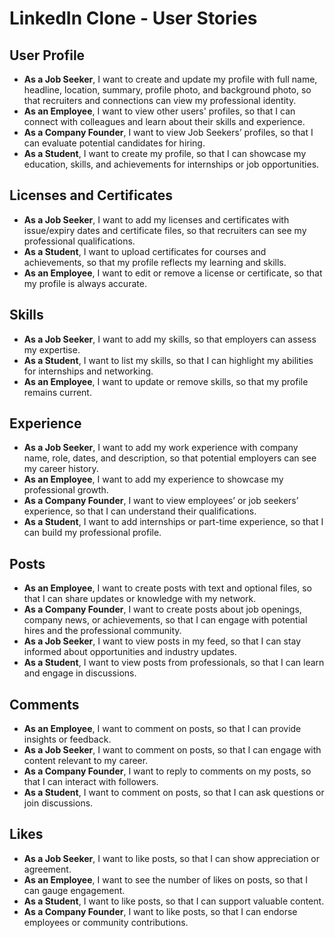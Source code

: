# LinkedIn Clone - User Stories 

## User Profile
- **As a Job Seeker**, I want to create and update my profile with full name, headline, location, summary, profile photo, and background photo, so that recruiters and connections can view my professional identity.
- **As an Employee**, I want to view other users' profiles, so that I can connect with colleagues and learn about their skills and experience.
- **As a Company Founder**, I want to view Job Seekers’ profiles, so that I can evaluate potential candidates for hiring.
- **As a Student**, I want to create my profile, so that I can showcase my education, skills, and achievements for internships or job opportunities.

## Licenses and Certificates
- **As a Job Seeker**, I want to add my licenses and certificates with issue/expiry dates and certificate files, so that recruiters can see my professional qualifications.
- **As a Student**, I want to upload certificates for courses and achievements, so that my profile reflects my learning and skills.
- **As an Employee**, I want to edit or remove a license or certificate, so that my profile is always accurate.

## Skills
- **As a Job Seeker**, I want to add my skills, so that employers can assess my expertise.
- **As a Student**, I want to list my skills, so that I can highlight my abilities for internships and networking.
- **As an Employee**, I want to update or remove skills, so that my profile remains current.

## Experience
- **As a Job Seeker**, I want to add my work experience with company name, role, dates, and description, so that potential employers can see my career history.
- **As an Employee**, I want to add my experience to showcase my professional growth.
- **As a Company Founder**, I want to view employees’ or job seekers’ experience, so that I can understand their qualifications.
- **As a Student**, I want to add internships or part-time experience, so that I can build my professional profile.

## Posts
- **As an Employee**, I want to create posts with text and optional files, so that I can share updates or knowledge with my network.
- **As a Company Founder**, I want to create posts about job openings, company news, or achievements, so that I can engage with potential hires and the professional community.
- **As a Job Seeker**, I want to view posts in my feed, so that I can stay informed about opportunities and industry updates.
- **As a Student**, I want to view posts from professionals, so that I can learn and engage in discussions.

## Comments
- **As an Employee**, I want to comment on posts, so that I can provide insights or feedback.
- **As a Job Seeker**, I want to comment on posts, so that I can engage with content relevant to my career.
- **As a Company Founder**, I want to reply to comments on my posts, so that I can interact with followers.
- **As a Student**, I want to comment on posts, so that I can ask questions or join discussions.

## Likes
- **As a Job Seeker**, I want to like posts, so that I can show appreciation or agreement.
- **As an Employee**, I want to see the number of likes on posts, so that I can gauge engagement.
- **As a Student**, I want to like posts, so that I can support valuable content.
- **As a Company Founder**, I want to like posts, so that I can endorse employees or community contributions.
